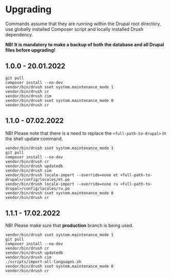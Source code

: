 # Upgrading

Commands assume that they are running within the Drupal root directory, use globally installed Composer script and
locally installed Drush dependency.

**NB! It is mandatory to make a backup of both the database and all Drupal files before upgrading!**

## 1.0.0 - 20.01.2022

```shell
git pull
composer install --no-dev
vendor/bin/drush sset system.maintenance_mode 1
vendor/bin/drush cr
vendor/bin/drush cim
vendor/bin/drush sset system.maintenance_mode 0
vendor/bin/drush cr
```

## 1.1.0 - 07.02.2022

NB! Please note that there is a need to replace the `<full-path-to-drupal>` in the shell update command.

```shell
vendor/bin/drush sset system.maintenance_mode 1
git pull
composer install --no-dev
vendor/bin/drush cr
vendor/bin/drush updatedb
vendor/bin/drush cim
vendor/bin/drush locale-import --override=none et <full-path-to-drupal>/config/locales/et.po
vendor/bin/drush locale-import --override=none ru <full-path-to-drupal>/config/locales/ru.po
vendor/bin/drush sset system.maintenance_mode 0
vendor/bin/drush cr
```

## 1.1.1 - 17.02.2022

NB! Please make sure that **production** branch is being used.

```shell
vendor/bin/drush sset system.maintenance_mode 1
git pull
composer install --no-dev
vendor/bin/drush cr
vendor/bin/drush updatedb
vendor/bin/drush cim
./scripts/import-all-languages.sh
vendor/bin/drush sset system.maintenance_mode 0
vendor/bin/drush cr
```
